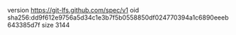 version https://git-lfs.github.com/spec/v1
oid sha256:dd9f612e9756a5d34c1e3b7f5b0558850df024770394a1c6890eeeb643385d7f
size 3144
